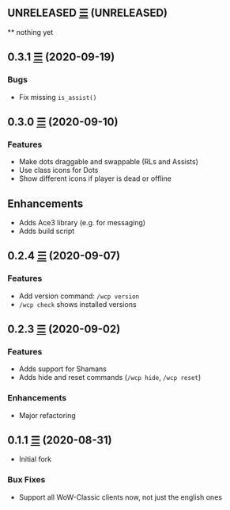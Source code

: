 ## UNRELEASED [☰](https://github.com/Deradon/WrongCthunPlanner/compare/v0.3.1...master) (UNRELEASED)

** nothing yet

## 0.3.1 [☰](https://github.com/Deradon/WrongCthunPlanner/compare/v0.3.0...v0.3.1) (2020-09-19)

### Bugs

* Fix missing `is_assist()`

## 0.3.0 [☰](https://github.com/Deradon/WrongCthunPlanner/compare/v0.2.4...v0.3.0) (2020-09-10)

### Features

* Make dots draggable and swappable (RLs and Assists)
* Use class icons for Dots
* Show different icons if player is dead or offline

## Enhancements

* Adds Ace3 library (e.g. for messaging)
* Adds build script

## 0.2.4 [☰](https://github.com/Deradon/WrongCthunPlanner/compare/v0.2.3...v0.2.4) (2020-09-07)

### Features

* Add version command: `/wcp version`
* `/wcp check` shows installed versions

## 0.2.3 [☰](https://github.com/Deradon/WrongCthunPlanner/compare/v0.1.1...v0.2.3) (2020-09-02)

### Features

* Adds support for Shamans
* Adds hide and reset commands (`/wcp hide`, `/wcp reset`)

### Enhancements

* Major refactoring

## 0.1.1 [☰](https://github.com/Deradon/WrongCthunPlanner/commit/63b1aa47e19dae1be20ecc7eec80a8ddafd5a66c) (2020-08-31)

* Initial fork

### Bux Fixes

* Support all WoW-Classic clients now, not just the english ones
